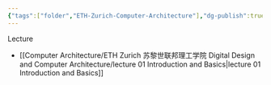 ```yaml
---
{"tags":["folder","ETH-Zurich-Computer-Architecture"],"dg-publish":true,"comments":"false","permalink":"/Computer Architecture/ETH Zurich 苏黎世联邦理工学院 Digital Design and Computer Architecture/ETH Zurich 苏黎世联邦理工学院 Digital Design and Computer Architecture/","dgPassFrontmatter":true,"noteIcon":"","created":"2025-07-21T16:17:55.514+08:00","updated":"2025-07-31T18:51:16.890+08:00"}
---
```


Lecture
- [[Computer Architecture/ETH Zurich 苏黎世联邦理工学院 Digital Design and Computer Architecture/lecture 01 Introduction and Basics\|lecture 01 Introduction and Basics]]
